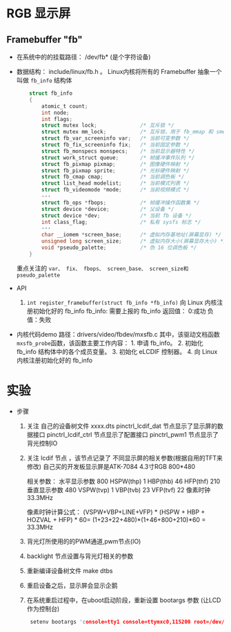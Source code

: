 # RGB 显示屏

## Framebuffer "fb"
* 在系统中的的挂载路径： /dev/fb* (是个字符设备)

* 数据结构： include/linux/fb.h 。 Linux内核将所有的 Framebuffer 抽象一个叫做 `fb_info` 结构体
    ```C
        struct fb_info
        {
            atomic_t count;
            int node;
            int flags;
            struct mutex lock;              /* 互斥锁 */
            struct mutex mm_lock;           /* 互斥锁，用于 fb_mmap 和 smem_*域*/
            struct fb_var_screeninfo var;   /* 当前可变参数 */
            struct fb_fix_screeninfo fix;   /* 当前固定参数 */
            struct fb_monspecs monspecs;    /* 当前显示器特性 */
            struct work_struct queue;       /* 帧缓冲事件队列 */
            struct fb_pixmap pixmap;        /* 图像硬件映射 */
            struct fb_pixmap sprite;        /* 光标硬件映射 */
            struct fb_cmap cmap;            /* 当前调色板 */
            struct list_head modelist;      /* 当前模式列表 */
            struct fb_videomode *mode;      /* 当前视频模式 */
            ···
            struct fb_ops *fbops;           /* 帧缓冲操作函数集 */
            struct device *device;          /* 父设备 */
            struct device *dev;             /* 当前 fb 设备 */
            int class_flag;                 /* 私有 sysfs 标志 */
            ···
            char __iomem *screen_base;      /* 虚拟内存基地址(屏幕显存) */
            unsigned long screen_size;      /* 虚拟内存大小(屏幕显存大小) */
            void *pseudo_palette;           /* 伪 16 位调色板 */
        }
    ```
    重点关注的 `var、 fix、 fbops、 screen_base、 screen_size和 pseudo_palette`

* API
    1. `int register_framebuffer(struct fb_info *fb_info)`  向 Linux 内核注册初始化好的 fb_info
        fb_info: 需要上报的 fb_info
        返回值：  0:成功   负值：失败

* 内核代码demo
    路径：drivers/video/fbdev/mxsfb.c
        其中，该驱动文档函数 ` mxsfb_probe `函数，该函数主要工作内容：
        1. 申请 fb_info。
        2. 初始化 fb_info 结构体中的各个成员变量。
        3. 初始化 eLCDIF 控制器。
        4. 向 Linux 内核注册初始化好的 fb_info

# 实验
* 步骤
    1. 关注 自己的设备树文件 xxxx.dts
        pinctrl_lcdif_dat  节点显示了显示屏的数据接口
        pinctrl_lcdif_ctrl 节点显示了配置接口
        pinctrl_pwm1       节点显示了背光控制IO
    2. 关注 lcdif 节点 ，该节点记录了 不同显示屏的相关参数(根据自用的TFT来修改)
        自己买的开发板显示屏是ATK-7084 4.3寸RGB 800*480

        相关参数：
            水平显示参数      800
            HSPW(thp)        1
            HBP(thb)         46
            HFP(thf)         210
            垂直显示参数      480
            VSPW(tvp)        1
            VBP(tvb)         23
            VFP(tvf)         22
            像素时钟          33.3MHz
        
        像素时钟计算公式：  (VSPW+VBP+LINE+VFP) * (HSPW + HBP + HOZVAL + HFP) * 60= (1+23+22+480)*(1+46+800+210)*60 = 33.3MHz

    3. 背光灯所使用的的PWM通道,pwm节点(IO)
    4. backlight 节点设置与背光灯相关的参数
    5. 重新编译设备树文件 make dtbs
    6. 重启设备之后，显示屏会显示企鹅
    7. 在系统重启过程中，在uboot启动阶段，重新设置 bootargs 参数 (让LCD作为控制台)
       ```C
        setenv bootargs 'console=tty1 console=ttymxc0,115200 root=/dev/nfs rw nfsroot=192.168.18.101:/home/cxn/linux/nfs/rootfs ip=192.168.18.103:192.168.18.101:192.168.18.1:255.255.255.0::eth0:off'
       ```
